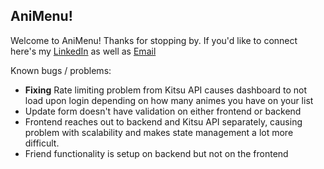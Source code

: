 ## AniMenu!

Welcome to AniMenu! Thanks for stopping by. If you'd like to connect here's my [LinkedIn](https://www.linkedin.com/in/michaelquintdev/) as well as [Email](mailto:michaelquintdev@gmail.com)

Known bugs / problems:
 - **Fixing** Rate limiting problem from Kitsu API causes dashboard to not load upon login depending on how many animes you have on your list
 - Update form doesn't have validation on either frontend or backend
 - Frontend reaches out to backend and Kitsu API separately, causing problem with scalability and makes state management a lot more difficult. 
 - Friend functionality is setup on backend but not on the frontend
